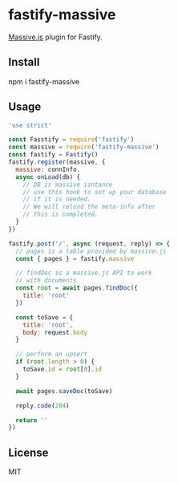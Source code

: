 # fastify-massive

[Massive.js][massive] plugin for Fastify.

## Install

npm i fastify-massive

## Usage

```js
'use strict'

const Fasstify = require('fastify')
const massive = require('fastify-massive')
const fastify = Fastify()
fastify.register(massive, {
  massive: connInfo,
  async onLoad(db) {
    // DB is massive isntance
    // use this hook to set up your database
    // if it is needed.
    // We will reload the meta-info after
    // this is completed.
  }
})

fastify.post('/', async (request, reply) => {
  // pages is a table provided by massive.js
  const { pages } = fastify.massive

  // findDoc is a massive.js API to work
  // with documents
  const root = await pages.findDoc({
    title: 'root'
  })

  const toSave = {
    title: 'root',
    body: request.body
  }

  // perform an upsert
  if (root.length > 0) {
    toSave.id = root[0].id
  }

  await pages.saveDoc(toSave)

  reply.code(204)

  return ''
})
```

## License

MIT

[massive]: https://github.com/dmfay/massive-js
